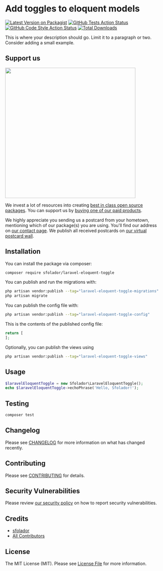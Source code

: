 # Add toggles to eloquent models

[![Latest Version on Packagist](https://img.shields.io/packagist/v/sfolador/laravel-eloquent-toggle.svg?style=flat-square)](https://packagist.org/packages/sfolador/laravel-eloquent-toggle)
[![GitHub Tests Action Status](https://img.shields.io/github/workflow/status/sfolador/laravel-eloquent-toggle/run-tests?label=tests)](https://github.com/sfolador/laravel-eloquent-toggle/actions?query=workflow%3Arun-tests+branch%3Amain)
[![GitHub Code Style Action Status](https://img.shields.io/github/workflow/status/sfolador/laravel-eloquent-toggle/Fix%20PHP%20code%20style%20issues?label=code%20style)](https://github.com/sfolador/laravel-eloquent-toggle/actions?query=workflow%3A"Fix+PHP+code+style+issues"+branch%3Amain)
[![Total Downloads](https://img.shields.io/packagist/dt/sfolador/laravel-eloquent-toggle.svg?style=flat-square)](https://packagist.org/packages/sfolador/laravel-eloquent-toggle)

This is where your description should go. Limit it to a paragraph or two. Consider adding a small example.

## Support us

[<img src="https://github-ads.s3.eu-central-1.amazonaws.com/laravel-eloquent-toggle.jpg?t=1" width="419px" />](https://spatie.be/github-ad-click/laravel-eloquent-toggle)

We invest a lot of resources into creating [best in class open source packages](https://spatie.be/open-source). You can support us by [buying one of our paid products](https://spatie.be/open-source/support-us).

We highly appreciate you sending us a postcard from your hometown, mentioning which of our package(s) you are using. You'll find our address on [our contact page](https://spatie.be/about-us). We publish all received postcards on [our virtual postcard wall](https://spatie.be/open-source/postcards).

## Installation

You can install the package via composer:

```bash
composer require sfolador/laravel-eloquent-toggle
```

You can publish and run the migrations with:

```bash
php artisan vendor:publish --tag="laravel-eloquent-toggle-migrations"
php artisan migrate
```

You can publish the config file with:

```bash
php artisan vendor:publish --tag="laravel-eloquent-toggle-config"
```

This is the contents of the published config file:

```php
return [
];
```

Optionally, you can publish the views using

```bash
php artisan vendor:publish --tag="laravel-eloquent-toggle-views"
```

## Usage

```php
$laravelEloquentToggle = new Sfolador\LaravelEloquentToggle();
echo $laravelEloquentToggle->echoPhrase('Hello, Sfolador!');
```

## Testing

```bash
composer test
```

## Changelog

Please see [CHANGELOG](CHANGELOG.md) for more information on what has changed recently.

## Contributing

Please see [CONTRIBUTING](CONTRIBUTING.md) for details.

## Security Vulnerabilities

Please review [our security policy](../../security/policy) on how to report security vulnerabilities.

## Credits

- [sfolador](https://github.com/sfolador)
- [All Contributors](../../contributors)

## License

The MIT License (MIT). Please see [License File](LICENSE.md) for more information.
